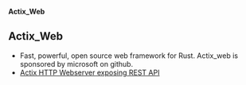 **Actix_Web**

## Actix_Web
- Fast, powerful, open source web framework for Rust. Actix_web is sponsored by microsoft on github.
- [Actix HTTP Webserver exposing REST API](/Projects/Rust/REST_API_HTTP_Server_ActixWeb/)
